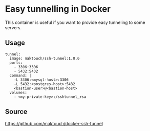 # Easy tunnelling in Docker

This container is useful if you want to provide easy tunneling to some servers. 

## Usage

```lang=yaml
tunnel:
  image: maktouch/ssh-tunnel:1.0.0
  ports:
    - 3306:3306
    - 5432:5432
  command: |
    -L 3306:<mysql-host>:3306 
    -L 5432:<postgres-host>:5432 
    <bastion-user>@<bastion-host>
  volumes:
    - <my-private-key>:/sshtunnel_rsa
```

## Source

<https://github.com/maktouch/docker-ssh-tunnel>